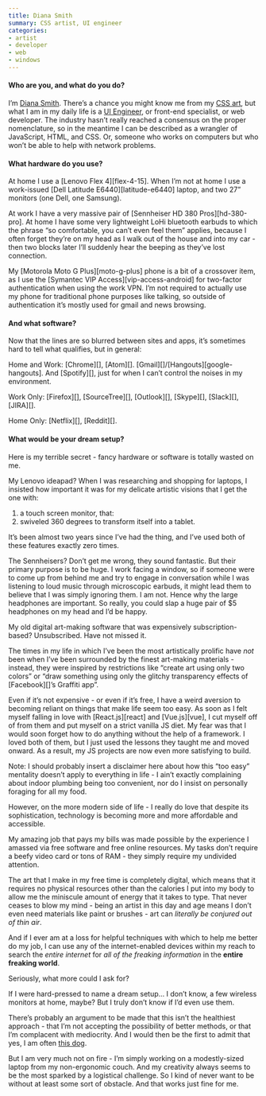 ```yaml
---
title: Diana Smith
summary: CSS artist, UI engineer
categories:
- artist
- developer
- web
- windows
---
```


#### Who are you, and what do you do?

I’m [Diana Smith](https://twitter.com/cyanharlow "Diana's Twitter account."). There’s a chance you might know me from my [CSS art](http://diana-adrianne.com/purecss-francine/ "Diana's CSS artwork."), but what I am in my daily life is a [UI Engineer](https://www.linkedin.com/in/dasli/ "Diana's LinkedIn account."), or front-end specialist, or web developer. The industry hasn’t really reached a consensus on the proper nomenclature, so in the meantime I can be described as a wrangler of JavaScript, HTML, and CSS. Or, someone who works on computers but who won’t be able to help with network problems.

#### What hardware do you use?

At home I use a [Lenovo Flex 4][flex-4-15]. When I’m not at home I use a work-issued [Dell Latitude E6440][latitude-e6440] laptop, and two 27” monitors (one Dell, one Samsung).

At work I have a very massive pair of [Sennheiser HD 380 Pros][hd-380-pro]. At home I have some very lightweight LoHi bluetooth earbuds to which the phrase “so comfortable, you can’t even feel them” applies, because I often forget they’re on my head as I walk out of the house and into my car - then two blocks later I’ll suddenly hear the beeping as they’ve lost connection.

My [Motorola Moto G Plus][moto-g-plus] phone is a bit of a crossover item, as I use the [Symantec VIP Access][vip-access-android] for two-factor authentication when using the work VPN. I’m not required to actually use my phone for traditional phone purposes like talking, so outside of authentication it’s mostly used for gmail and news browsing.

#### And what software?

Now that the lines are so blurred between sites and apps, it’s sometimes hard to tell what qualifies, but in general:

Home and Work: [Chrome][], [Atom][]. [Gmail][]/[Hangouts][google-hangouts]. And [Spotify][], just for when I can’t control the noises in my environment. 

Work Only: [Firefox][], [SourceTree][], [Outlook][], [Skype][], [Slack][], [JIRA][].

Home Only: [Netflix][], [Reddit][].

#### What would be your dream setup?

Here is my terrible secret - fancy hardware or software is totally wasted on me.

My Lenovo ideapad? When I was researching and shopping for laptops, I insisted how important it was for my delicate artistic visions that I get the one with:

1. a touch screen monitor, that:
2. swiveled 360 degrees to transform itself into a tablet.

It’s been almost two years since I’ve had the thing, and I’ve used both of these features exactly zero times.

The Sennheisers? Don’t get me wrong, they sound fantastic. But their primary purpose is to be huge. I work facing a window, so if someone were to come up from behind me and try to engage in conversation while I was listening to loud music through microscopic earbuds, it might lead them to believe that I was simply ignoring them. I am not. Hence why the large headphones are important. So really, you could slap a huge pair of $5 headphones on my head and I’d be happy.

My old digital art-making software that was expensively subscription-based? Unsubscribed. Have not missed it.

The times in my life in which I’ve been the most artistically prolific have _not_ been when I’ve been surrounded by the finest art-making materials - instead, they were inspired by restrictions like “create art using only two colors” or “draw something using only the glitchy transparency effects of [Facebook][]’s Graffiti app”.

Even if it’s not expensive - or even if it’s free, I have a weird aversion to becoming reliant on things that make life seem too easy. As soon as I felt myself falling in love with [React.js][react] and [Vue.js][vue], I cut myself off of from them and put myself on a strict vanilla JS diet. My fear was that I would soon forget how to do anything without the help of a framework. I loved both of them, but I just used the lessons they taught me and moved onward. As a result, my JS projects are now even more satisfying to build.

Note: I should probably insert a disclaimer here about how this “too easy” mentality doesn’t apply to everything in life - I ain’t exactly complaining about indoor plumbing being too convenient, nor do I insist on personally foraging for all my food.

However, on the more modern side of life - I really do love that despite its sophistication, technology is becoming more and more affordable and accessible.

My amazing job that pays my bills was made possible by the experience I amassed via free software and free online resources. My tasks don’t require a beefy video card or tons of RAM - they simply require my undivided attention.

The art that I make in my free time is completely digital, which means that it requires no physical resources other than the calories I put into my body to allow me the miniscule amount of energy that it takes to type. That never ceases to blow my mind - being an artist in this day and age means I don’t even need materials like paint or brushes - art can _literally be conjured out of thin air_.

And if I ever am at a loss for helpful techniques with which to help me better do my job, I can use any of the internet-enabled devices within my reach to search the _entire internet_ for _all of the freaking information_ in the **entire freaking world**. 

Seriously, what more could I ask for?

If I were hard-pressed to name a dream setup… I don’t know, a few wireless monitors at home, maybe? But I truly don’t know if I’d even use them.

There’s probably an argument to be made that this isn’t the healthiest approach - that I’m not accepting the possibility of better methods, or that I’m complacent with mediocrity. And I would then be the first to admit that yes, I am often [this dog](http://gunshowcomic.com/648).

But I am very much not on fire - I’m simply working on a modestly-sized laptop from my non-ergonomic couch. And my creativity always seems to be the most sparked by a logistical challenge. So I kind of never want to be without at least some sort of obstacle. And that works just fine for me.
